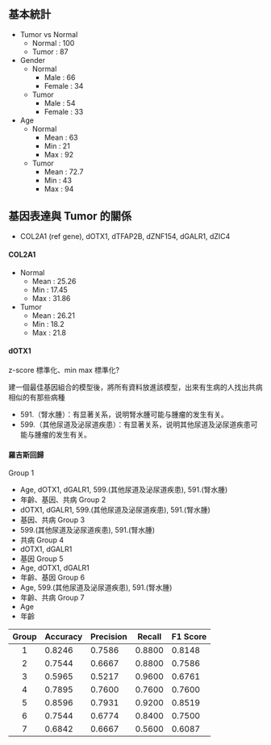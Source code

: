 ## 基本統計
- Tumor vs Normal
	- Normal : 100
	- Tumor : 87
- Gender
	- Normal
		- Male : 66
		- Female : 34
	- Tumor
		- Male : 54
		- Female : 33
- Age
	- Normal
		- Mean : 63
		- Min : 21
		- Max : 92
	- Tumor 
		- Mean : 72.7
		- Min : 43
		- Max : 94

## 基因表達與 Tumor 的關係
- COL2A1 (ref gene), dOTX1, dTFAP2B, dZNF154, dGALR1, dZIC4

#### COL2A1
- Normal 
	- Mean : 25.26
	- Min : 17.45
	- Max : 31.86
- Tumor 
	- Mean : 26.21
	- Min : 18.2
	- Max : 21.8

#### dOTX1

z-score 標準化、min max 標準化?

建一個最佳基因組合的模型後，將所有資料放進該模型，出來有生病的人找出共病相似的有那些病種

- 591.（腎水腫）：有显著关系，说明腎水腫可能与腫瘤的发生有关。
- 599.（其他尿道及泌尿道疾患）：有显著关系，说明其他尿道及泌尿道疾患可能与腫瘤的发生有关。

#### 羅吉斯回歸
Group 1
- Age, dOTX1, dGALR1, 599.(其他尿道及泌尿道疾患), 591.(腎水腫)
- 年齡、基因、共病
Group 2
- dOTX1, dGALR1, 599.(其他尿道及泌尿道疾患), 591.(腎水腫)
- 基因、共病
Group 3
- 599.(其他尿道及泌尿道疾患), 591.(腎水腫)
- 共病
Group 4
- dOTX1, dGALR1
- 基因
Group 5 
- Age, dOTX1, dGALR1
- 年齡、基因
Group 6
- Age, 599.(其他尿道及泌尿道疾患), 591.(腎水腫)
- 年齡、共病
Group 7
- Age
- 年齡

| Group | Accuracy | Precision | Recall | F1 Score |
|:-----:| -------- | --------- | ------ | -------- |
|   1   | 0.8246   | 0.7586    | 0.8800 | 0.8148   |
|   2   | 0.7544   | 0.6667    | 0.8800 | 0.7586   |
|   3   | 0.5965   | 0.5217    | 0.9600 | 0.6761   |
|   4   | 0.7895   | 0.7600    | 0.7600 | 0.7600   |
|   5   | 0.8596   | 0.7931    | 0.9200 | 0.8519   |
|   6   | 0.7544   | 0.6774    | 0.8400 | 0.7500   |
|   7   | 0.6842   | 0.6667    | 0.5600 | 0.6087   |


